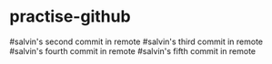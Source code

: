 # practise-github

#salvin's second commit in remote
#salvin's third commit in remote
#salvin's fourth commit in remote
#salvin's fifth commit in remote
